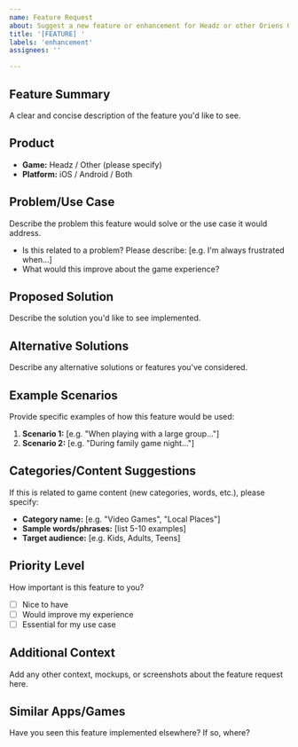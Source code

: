 ```yaml
---
name: Feature Request
about: Suggest a new feature or enhancement for Headz or other Oriens Games products
title: '[FEATURE] '
labels: 'enhancement'
assignees: ''

---
```


## Feature Summary
A clear and concise description of the feature you'd like to see.

## Product
- **Game:** Headz / Other (please specify)
- **Platform:** iOS / Android / Both

## Problem/Use Case
Describe the problem this feature would solve or the use case it would address.
- Is this related to a problem? Please describe: [e.g. I'm always frustrated when...]
- What would this improve about the game experience?

## Proposed Solution
Describe the solution you'd like to see implemented.

## Alternative Solutions
Describe any alternative solutions or features you've considered.

## Example Scenarios
Provide specific examples of how this feature would be used:
1. **Scenario 1:** [e.g. "When playing with a large group..."]
2. **Scenario 2:** [e.g. "During family game night..."]

## Categories/Content Suggestions
If this is related to game content (new categories, words, etc.), please specify:
- **Category name:** [e.g. "Video Games", "Local Places"]
- **Sample words/phrases:** [list 5-10 examples]
- **Target audience:** [e.g. Kids, Adults, Teens]

## Priority Level
How important is this feature to you?
- [ ] Nice to have
- [ ] Would improve my experience
- [ ] Essential for my use case

## Additional Context
Add any other context, mockups, or screenshots about the feature request here.

## Similar Apps/Games
Have you seen this feature implemented elsewhere? If so, where?
